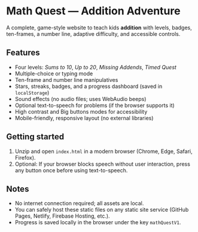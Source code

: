 # Math Quest — Addition Adventure #

A complete, game-style website to teach kids **addition** with levels, badges, ten-frames, a number line, adaptive difficulty, and accessible controls.

## Features ##
- Four levels: _Sums to 10_, _Up to 20_, _Missing Addends_, _Timed Quest_
- Multiple-choice or typing mode
- Ten-frame and number line manipulatives
- Stars, streaks, badges, and a progress dashboard (saved in `localStorage`)
- Sound effects (no audio files; uses WebAudio beeps)
- Optional text-to-speech for problems (if the browser supports it)
- High contrast and Big buttons modes for accessibility
- Mobile-friendly, responsive layout (no external libraries)

## Getting started ##
1. Unzip and open `index.html` in a modern browser (Chrome, Edge, Safari, Firefox).
2. Optional: If your browser blocks speech without user interaction, press any button once before using text-to-speech.

## Notes
- No internet connection required; all assets are local.
- You can safely host these static files on any static site service (GitHub Pages, Netlify, Firebase Hosting, etc.).
- Progress is saved locally in the browser under the key `mathQuestV1`.
